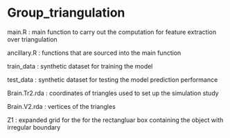 # Group_triangulation

main.R : main function to carry out the computation for feature extraction over triangulation

ancillary.R : functions that are sourced into the main function

train_data : synthetic dataset for training the model

test_data : synthetic dataset for testing the model prediction performance

Brain.Tr2.rda : coordinates of triangles used to set up the simulation study

Brain.V2.rda : vertices of the triangles

Z1 : expanded grid for the for the rectangluar box containing the object with irregular boundary

